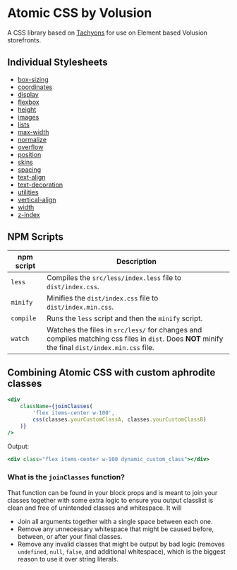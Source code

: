 # Atomic CSS by Volusion

A CSS library based on <a href="https://github.com/tachyons-css/tachyons" target="_blank">Tachyons</a> for use on Element based Volusion storefronts.

## Individual Stylesheets

-   [box-sizing](./dist/styles/box-sizing.css)
-   [coordinates](./dist/styles/coordinates.css)
-   [display](./dist/styles/display.css)
-   [flexbox](./dist/styles/flexbox.css)
-   [height](./dist/styles/height.css)
-   [images](./dist/styles/images.css)
-   [lists](./dist/styles/lists.css)
-   [max-width](./dist/styles/max-width.css)
-   [normalize](./dist/styles/normalize.css)
-   [overflow](./dist/styles/overflow.css)
-   [position](./dist/styles/position.css)
-   [skins](./dist/styles/skins.css)
-   [spacing](./dist/styles/spacing.css)
-   [text-align](./dist/styles/text-align.css)
-   [text-decoration](./dist/styles/text-decoration.css)
-   [utilities](./dist/styles/utilities.css)
-   [vertical-align](./dist/styles/vertical-align.css)
-   [width](./dist/styles/width.css)
-   [z-index](./dist/styles/z-index.css)

## NPM Scripts

| npm script | Description                                                                                                                                      |
| ---------- | ------------------------------------------------------------------------------------------------------------------------------------------------ |
| `less`     | Compiles the `src/less/index.less` file to `dist/index.css`.                                                                                     |
| `minify`   | Minifies the `dist/index.css` file to `dist/index.min.css`.                                                                                      |
| `compile`  | Runs the `less` script and then the `minify` script.                                                                                             |
| `watch`    | Watches the files in `src/less/` for changes and compiles matching css files in `dist`. Does **NOT** minify the final `dist/index.min.css` file. |

## Combining Atomic CSS with custom aphrodite classes

```jsx
<div
    className={joinClasses(
        'flex items-center w-100',
        css(classes.yourCustomClassA, classes.yourCustomClassB)
    )}
/>
```

Output:

```jsx
<div class="flex items-center w-100 dynamic_custom_class"></div>
```

### What is the `joinClasses` function?

That function can be found in your block props and is meant to join your classes together with some extra logic to ensure you output classlist is clean and free of unintended classes and whitespace. It will

-   Join all arguments together with a single space between each one.
-   Remove any unnecessary whitespace that might be caused before, between, or after your final classes.
-   Remove any invalid classes that might be output by bad logic (removes `undefined`, `null`, `false`, and additional whitespace), which is the biggest reason to use it over string literals.
